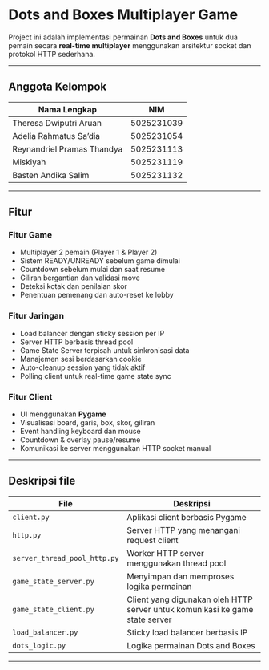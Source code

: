 # Dots and Boxes Multiplayer Game

Project ini adalah implementasi permainan **Dots and Boxes** untuk dua pemain secara **real-time multiplayer** menggunakan arsitektur socket dan protokol HTTP sederhana. 

---

## Anggota Kelompok

| Nama Lengkap                   | NIM          |
|-------------------------------|--------------|
| Theresa Dwiputri Aruan        | 5025231039   |
| Adelia Rahmatus Sa’dia        | 5025231054   |
| Reynandriel Pramas Thandya    | 5025231113   |
| Miskiyah                      | 5025231119   |
| Basten Andika Salim           | 5025231132   |
---
## Fitur

### Fitur Game

* Multiplayer 2 pemain (Player 1 & Player 2)
* Sistem READY/UNREADY sebelum game dimulai
* Countdown sebelum mulai dan saat resume
* Giliran bergantian dan validasi move
* Deteksi kotak dan penilaian skor
* Penentuan pemenang dan auto-reset ke lobby

### Fitur Jaringan

* Load balancer dengan sticky session per IP
* Server HTTP berbasis thread pool
* Game State Server terpisah untuk sinkronisasi data
* Manajemen sesi berdasarkan cookie
* Auto-cleanup session yang tidak aktif
* Polling client untuk real-time game state sync

### Fitur Client

* UI menggunakan **Pygame**
* Visualisasi board, garis, box, skor, giliran
* Event handling keyboard dan mouse
* Countdown & overlay pause/resume
* Komunikasi ke server menggunakan HTTP socket manual

---

## Deskripsi file

| File                         | Deskripsi                                                                    |
| ---------------------------- | ---------------------------------------------------------------------------- |
| `client.py`                  | Aplikasi client berbasis Pygame                                              |
| `http.py`                    | Server HTTP yang menangani request client                                    |
| `server_thread_pool_http.py` | Worker HTTP server menggunakan thread pool                                   |
| `game_state_server.py`       | Menyimpan dan memproses logika permainan                                     |
| `game_state_client.py`       | Client yang digunakan oleh HTTP server untuk komunikasi ke game state server |
| `load_balancer.py`           | Sticky load balancer berbasis IP                                             |
| `dots_logic.py`              | Logika permainan Dots and Boxes                                              |

---
